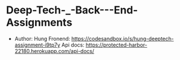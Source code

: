 # Deep-Tech-_-Back---End-Assignments
 - Author: Hung
 Fronend: https://codesandbox.io/s/hung-deeptech-assignment-i9tp7y
 Api docs: https://protected-harbor-22180.herokuapp.com/api-docs/
